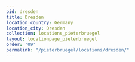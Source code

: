 ```yaml
---
pid: dresden
title: Dresden
location_country: Germany
location_city: Dresden
collection: locations_pieterbruegel
layout: locationpage_pieterbruegel
order: '09'
permalink: "/pieterbruegel/locations/dresden/"
---
```

